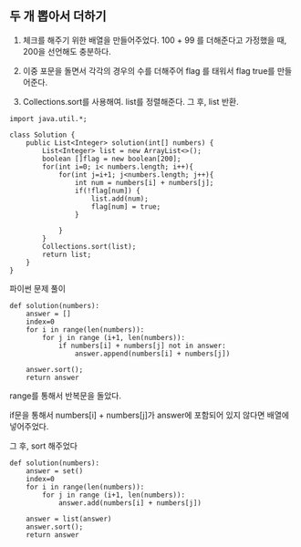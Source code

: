 ## 두 개 뽑아서 더하기 

1. 체크를 해주기 위한 배열을 만들어주었다. 100 + 99 를 더해준다고 가정했을 때, 200을 선언해도 충분하다.

2. 이중 포문을 돌면서 각각의 경우의 수를 더해주어 flag 를 태워서 flag true를 만들어준다.

3. Collections.sort를 사용해여. list를 정렬해준다. 그 후, list 반환. 

```
import java.util.*;

class Solution {
    public List<Integer> solution(int[] numbers) {
        List<Integer> list = new ArrayList<>();
        boolean []flag = new boolean[200];
        for(int i=0; i< numbers.length; i++){
            for(int j=i+1; j<numbers.length; j++){
                int num = numbers[i] + numbers[j];
                if(!flag[num]) {
                    list.add(num);    
                    flag[num] = true;
                }
                
            }
        }
        Collections.sort(list);   
        return list;
    }
}
```

파이썬 문제 풀이

```
def solution(numbers):
    answer = []
    index=0
    for i in range(len(numbers)):
        for j in range (i+1, len(numbers)):
            if numbers[i] + numbers[j] not in answer:
                answer.append(numbers[i] + numbers[j])
    
    answer.sort();
    return answer
```

range를 통해서 반복문을 돌았다.

if문을 통해서 numbers[i] + numbers[j]가 answer에 포함되어 있지 않다면 배열에 넣어주었다.

그 후, sort 해주었다

```
def solution(numbers):
    answer = set()
    index=0
    for i in range(len(numbers)):
        for j in range (i+1, len(numbers)):
            answer.add(numbers[i] + numbers[j])
    
    answer = list(answer)
    answer.sort();
    return answer
```